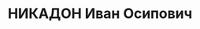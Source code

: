 ---
title: НИКАДОН Иван Осипович
description: 'Род. в 1897, Башкирия, г. Уфа, русский. Проживал: Челябинская обл.,
  ст. Троицк. Троицкий эксплуатационный район, заместитель начальника

  01.10.1933 – подписка о невыезде'
---